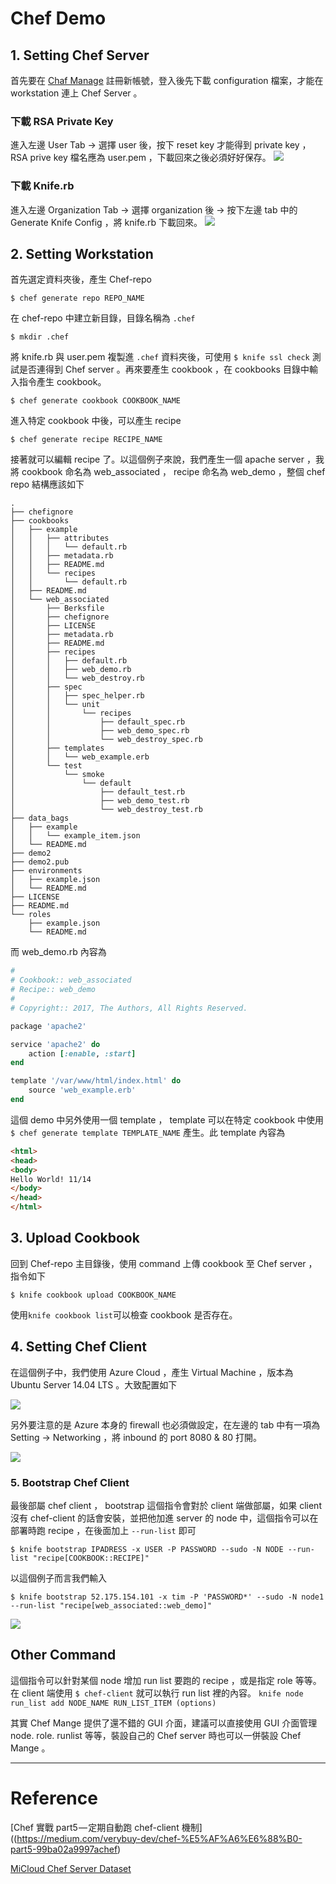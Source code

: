 # Chef Demo #

## 1. Setting Chef Server ##

首先要在 [Chaf Manage](https://manage.chef.io/) 註冊新帳號，登入後先下載 configuration 檔案，才能在 workstation 連上 Chef Server 。

### 下載 RSA Private Key ###
進入左邊 User Tab -> 選擇 user 後，按下 reset key 才能得到 private key ，RSA prive key 檔名應為 user.pem ，下載回來之後必須好好保存。
![](./image/1.png)

### 下載 Knife.rb ###
進入左邊 Organization Tab -> 選擇 organization 後 -> 按下左邊 tab 中的 Generate Knife Config ，將 knife.rb 下載回來。
![](./image/2.png)

## 2. Setting Workstation ##

首先選定資料夾後，產生 Chef-repo

`$ chef generate repo REPO_NAME`

在 chef-repo 中建立新目錄，目錄名稱為 `.chef`

`$ mkdir .chef`

將 knife.rb 與 user.pem 複製進 `.chef` 資料夾後，可使用 `$ knife ssl check` 測試是否連得到 Chef server 。再來要產生 cookbook ，在 cookbooks 目錄中輸入指令產生 cookbook。

`$ chef generate cookbook COOKBOOK_NAME`

進入特定 cookbook 中後，可以產生 recipe

`$ chef generate recipe RECIPE_NAME`

接著就可以編輯 recipe 了。以這個例子來說，我們產生一個 apache server ，我將 cookbook 命名為 web_associated ， recipe 命名為 web_demo ，整個 chef repo 結構應該如下

```
.
├── chefignore
├── cookbooks
│   ├── example
│   │   ├── attributes
│   │   │   └── default.rb
│   │   ├── metadata.rb
│   │   ├── README.md
│   │   └── recipes
│   │       └── default.rb
│   ├── README.md
│   └── web_associated
│       ├── Berksfile
│       ├── chefignore
│       ├── LICENSE
│       ├── metadata.rb
│       ├── README.md
│       ├── recipes
│       │   ├── default.rb
│       │   ├── web_demo.rb
│       │   └── web_destroy.rb
│       ├── spec
│       │   ├── spec_helper.rb
│       │   └── unit
│       │       └── recipes
│       │           ├── default_spec.rb
│       │           ├── web_demo_spec.rb
│       │           └── web_destroy_spec.rb
│       ├── templates
│       │   └── web_example.erb
│       └── test
│           └── smoke
│               └── default
│                   ├── default_test.rb
│                   ├── web_demo_test.rb
│                   └── web_destroy_test.rb
├── data_bags
│   ├── example
│   │   └── example_item.json
│   └── README.md
├── demo2
├── demo2.pub
├── environments
│   ├── example.json
│   └── README.md
├── LICENSE
├── README.md
└── roles
    ├── example.json
    └── README.md
```

而 web_demo.rb 內容為
```ruby
#
# Cookbook:: web_associated
# Recipe:: web_demo
#
# Copyright:: 2017, The Authors, All Rights Reserved.

package 'apache2'

service 'apache2' do
	action [:enable, :start]
end

template '/var/www/html/index.html' do
	source 'web_example.erb'
end
```

這個 demo 中另外使用一個 template ， template 可以在特定 cookbook 中使用 `$ chef generate template TEMPLATE_NAME` 產生。此 template 內容為

```html
<html>
<head>
<body>
Hello World! 11/14
</body>
</head>
</html>
```

## 3. Upload Cookbook ##
回到 Chef-repo 主目錄後，使用 command 上傳 cookbook 至 Chef server ，指令如下

`$ knife cookbook upload COOKBOOK_NAME`

使用`knife cookbook list`可以檢查 cookbook 是否存在。

## 4. Setting Chef Client ###
在這個例子中，我們使用 Azure Cloud ，產生 Virtual Machine ，版本為 Ubuntu Server 14.04 LTS 。大致配置如下

![](./image/3.png)

另外要注意的是 Azure 本身的 firewall 也必須做設定，在左邊的 tab 中有一項為 Setting -> Networking ，將 inbound 的 port 8080 & 80 打開。

![](./image/4.png)

### 5. Bootstrap Chef Client ###
最後部屬 chef client ， bootstrap 這個指令會對於 client 端做部屬，如果 client 沒有 chef-client 的話會安裝，並把他加進 server 的 node 中，這個指令可以在部署時跑 recipe ，在後面加上 `--run-list` 即可

`$ knife bootstrap IPADRESS -x USER -P PASSWORD --sudo -N NODE --run-list "recipe[COOKBOOK::RECIPE]"`

以這個例子而言我們輸入

`$ knife bootstrap 52.175.154.101 -x tim -P 'PASSWORD*' --sudo -N node1 --run-list "recipe[web_associated::web_demo]"`

![](./image/5.png)

## Other Command ##

這個指令可以針對某個 node 增加 run list 要跑的 recipe ，或是指定 role 等等。在 client 端使用 `$ chef-client` 就可以執行 run list 裡的內容。
`knife node run_list add NODE_NAME RUN_LIST_ITEM (options)`

其實 Chef Mange 提供了還不錯的 GUI 介面，建議可以直接使用 GUI 介面管理 node. role. runlist 等等，裝設自己的 Chef server 時也可以一併裝設 Chef Mange 。

---

# Reference #
[Chef 實戰 part5 — 定期自動跑 chef-client 機制]((https://medium.com/verybuy-dev/chef-%E5%AF%A6%E6%88%B0-part5-99ba02a9997achef)

[MiCloud Chef Server Dataset](http://blogger.micloud.tw/2013/04/micloud-chef-server-tutorial.html)
